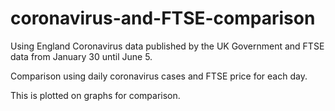 # coronavirus-and-FTSE-comparison
Using England Coronavirus data published by the UK Government and FTSE data from January 30 until June 5.

Comparison using daily coronavirus cases and FTSE price for each day.

This is plotted on graphs for comparison.
